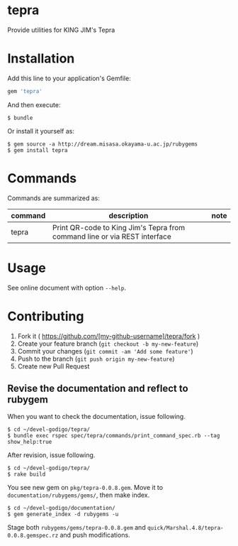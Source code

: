 # tepra

Provide utilities for KING JIM's Tepra

# Installation

Add this line to your application's Gemfile:

```ruby
gem 'tepra'
```

And then execute:

    $ bundle

Or install it yourself as:

    $ gem source -a http://dream.misasa.okayama-u.ac.jp/rubygems
    $ gem install tepra

# Commands

Commands are summarized as:

| command          | description                                                               | note                       |
|------------------|---------------------------------------------------------------------------|----------------------------|
| tepra            | Print QR-code to King Jim's Tepra from command line or via REST interface |                            |

# Usage

See online document with option `--help`.

# Contributing

1. Fork it ( https://github.com/[my-github-username]/tepra/fork )
2. Create your feature branch (`git checkout -b my-new-feature`)
3. Commit your changes (`git commit -am 'Add some feature'`)
4. Push to the branch (`git push origin my-new-feature`)
5. Create new Pull Request

## Revise the documentation and reflect to rubygem

When you want to check the documentation, issue following.

    $ cd ~/devel-godigo/tepra/
    $ bundle exec rspec spec/tepra/commands/print_command_spec.rb --tag show_help:true

After revision, issue following.

    $ cd ~/devel-godigo/tepra/
    $ rake build

You see new gem on `pkg/tepra-0.0.8.gem`.  Move it to
`documentation/rubygems/gems/`, then make index.

    $ cd ~/devel-godigo/documentation/
    $ gem generate_index -d rubygems -u

Stage both `rubygems/gems/tepra-0.0.8.gem` and
`quick/Marshal.4.8/tepra-0.0.8.gemspec.rz` and push modifications.